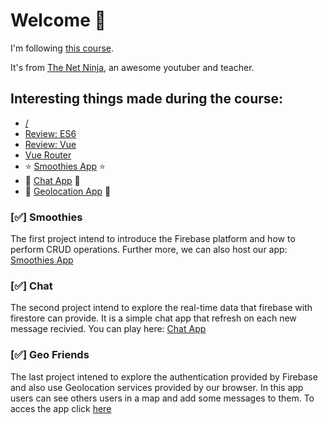 # Welcome :green_apple:

I'm following [this course](https://www.udemy.com/build-web-apps-with-vuejs-firebase/).

It's from [The Net Ninja](https://www.thenetninja.co.uk/), an awesome youtuber and teacher.


## Interesting things made during the course:
-  [/](https://github.com/kammradt/udemy-vuejs-firebase/tree/master)
-  [Review: ES6](https://github.com/kammradt/udemy-vuejs-firebase/tree/master/basic-review-es6)
-  [Review: Vue](https://github.com/kammradt/udemy-vuejs-firebase/tree/master/basic-review-vue)
-  [Vue Router](https://github.com/kammradt/udemy-vuejs-firebase/tree/master/learning-routing)
-  :star: [Smoothies App](https://github.com/kammradt/udemy-vuejs-firebase/tree/master/smoothies-dashboard) :star:
-  :star2: [Chat App](https://github.com/kammradt/udemy-vuejs-firebase/tree/master/realtime-chat) :star2:
-  :stars: [Geolocation App](https://github.com/kammradt/udemy-vuejs-firebase/tree/master/geo-friends) :stars:

### [:white_check_mark:] Smoothies
The first project intend to introduce the Firebase platform and how to perform CRUD operations.
Further more, we can also host our app: [Smoothies App](https://smoothies-dashboard.firebaseapp.com/#/)

### [:white_check_mark:] Chat
The second project intend to explore the real-time data that firebase with firestore can provide. It is a simple chat app that refresh on each new message recivied.
You can play here: [Chat App](https://realtime-chat-vue.firebaseapp.com/)

### [:white_check_mark:] Geo Friends
The last project intened to explore the authentication provided by Firebase and also use Geolocation services provided by our browser. In this app users can see others users in a map and add some messages to them.
To acces the app click [here](https://geo-friends-vue.firebaseapp.com/)